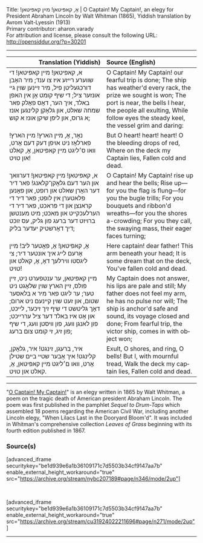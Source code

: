<html>
<head></head>
<body>
Title: אָ, קאפּיטאן! מײַן קאפּיטאן!‏ | O Captain! My Captain!, an elegy for President Abraham Lincoln by Walt Whitman (1865), Yiddish translation by Avrom Valt-Lyessin (1913)<br />
Primary contributor: aharon.varady<br />
For attribution and license, please consult the following URL: <a href="http://opensiddur.org/?p=30201">http://opensiddur.org/?p=30201</a>
<p />
<hr />

<table style="margin-left: auto;margin-right: auto;" class="draggable">
<thead><tr><th id="x" style="text-align: right;">Translation (Yiddish)</th><th style="text-align: left;">Source (English)</th></tr></thead>
<tbody>
<tr><td style="vertical-align:top;">
<div class="yiddish" lang="yi">
א, קאפּיטאן! מײן קאפּיטאן! די שװערע רײזע איז צו ענד; 
מיר האָבן דורכגעליטן פיל, מיר זײנען שוין גײ אונזער ציל;
די שיף קומט אָן אין האפן באלד, איך הער, דאָס פאָלק פאר שמחה שאלט, 
און גלאָקן קלינגען אונז א גרוס, און ליפּן שיקן אונז א קוש;
</span></div></td>
 
<td style="vertical-align:top;">
<div class="english" lang="en">
O Captain! My Captain! our fearful trip is done;
The ship has weather'd every rack, the prize we sought is won;
The port is near, the bells I hear, the people all exulting,
While follow eyes the steady keel, the vessel grim and daring:
</div></td></tr>


<tr><td style="vertical-align:top;">
<div class="yiddish" lang="yi">
נאָר, אָ, מײן הארץ! מײן הארץ! 
פארלאָז ניט אױפן דעק דעם אָרט, 
װאו ס׳ליגט מײן קאפּיטאן, 
אָ, קאלט און טױט!
</span></div></td>
 
<td style="vertical-align:top;">
<div class="english" lang="en">
But O heart! heart! heart!
            O the bleeding drops of red,
                  Where on the deck my Captain lies,
                        Fallen cold and dead.
</div></td></tr>


<tr><td style="vertical-align:top;">
<div class="yiddish" lang="yi">
א, קאפּיטאן! מײן קאפּיטאן! דערװאך און הער דעם גלאָקן־קלאנג! 
פאר דיר דער האָרן שאלט און רופט, און פאָנען פלאטערן אין לופט; 
פאר דיר די קראנצן און די פּראכט, פאר דיר די הערלעכקײט און מאכט; 
מיט מענטשן ברױזט דער ברעג פון גליק, עס זוכט דיך דאָרשטיק יעדער בליק; 
</span></div></td>
 
<td style="vertical-align:top;">
<div class="english" lang="en">
O Captain! My Captain! rise up and hear the bells;
Rise up—for you the flag is flung—for you the bugle trills;
For you bouquets and ribbon'd wreaths—for you the shores a-crowding;
For you they call, the swaying mass, their eager faces turning;
</div></td></tr>


<tr><td style="vertical-align:top;">
<div class="yiddish" lang="yi">
אָ, קאפּיטאן! אָ, פאָטער ליב! 
מײן אָרעם לײג איך אונטער דיר; 
צי ליגסטו װירלעך דאָ, 
אָ, קאלט און טױט!
</span></div></td>
 
<td style="vertical-align:top;">
<div class="english" lang="en">
Here captain! dear father!
            This arm beneath your head;
                  It is some dream that on the deck,
                        You've fallen cold and dead.
</div></td></tr>


<tr><td style="vertical-align:top;">
<div class="yiddish" lang="yi">
מײן קאפּיטאן, ער ענטפערט ניט, זײן פּולס, זײן הארץ שױן שלאָגט ניט טער; 
ער ליגט פאר מיר א בלאסער שטום, און זעט שױן קײנעם ניט ארום; 
דאָך גליטשט די שיף זיך זיכער, לײכט, און אָט איז באלד דער ציל עררײכט; 
פון לאנגן װעג, פון װיסטן װעג, די שיף פון זיג, זי קומט צום ברעג; 
</span></div></td>
 
<td style="vertical-align:top;">
<div class="english" lang="en">
My Captain does not answer, his lips are pale and still;
My father does not feel my arm, he has no pulse nor will;
The ship is anchor'd safe and sound, its voyage closed and done;
From fearful trip, the victor ship, comes in with object won;
</div></td></tr>


<tr><td style="vertical-align:top;">
<div class="yiddish" lang="yi">
איר, ברעגן, זינגט! איר, גלאָקן, קלינגט! 
איך אָבער שטײ בײם שטילן אָרט, 
װאו ם׳ליגט מײן קאפּיטאן, 
אָ, קאלט און טױט.
</span></div></td>
 
<td style="vertical-align:top;">
<div class="english" lang="en">
Exult, O shores, and ring, O bells!
            But I, with mournful tread,
                  Walk the deck my captain lies,
                        Fallen cold and dead.
</div></td></tr>
</tbody></table>

<hr />

"<a href="https://en.wikipedia.org/wiki/O_Captain!_My_Captain!">O Captain! My Captain!</a>" is an elegy written in 1865 by Walt Whitman, a poem on the tragic death of American president Abraham Lincoln. The poem was first published in the pamphlet <em>Sequel to Drum-Taps</em> which assembled 18 poems regarding the American Civil War, including another Lincoln elegy, "When Lilacs Last in the Dooryard Bloom'd". It was included in Whitman's comprehensive collection <em>Leaves of Grass</em> beginning with its fourth edition published in 1867.

<h3>Source(s)</h3>

[advanced_iframe securitykey="be1d939e6a1b36109171c7d5503b34cf9147aa7b" enable_external_height_workaround="true" src="https://archive.org/stream/nybc207189#page/n346/mode/2up"]

&nbsp;

[advanced_iframe securitykey="be1d939e6a1b36109171c7d5503b34cf9147aa7b" enable_external_height_workaround="true" src="https://archive.org/stream/cu31924022211696#page/n271/mode/2up"]

<hr />

&nbsp;
</body>
</html>